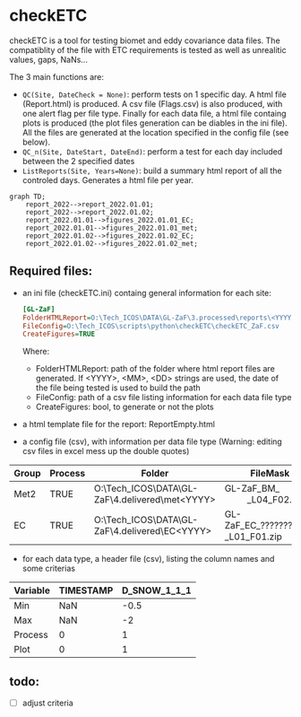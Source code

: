 # checkETC
checkETC is a tool for testing biomet and eddy covariance data files. The compatiblity of the file with ETC requirements is tested as well as unrealitic values, gaps, NaNs...

The 3 main functions are:
- ```QC(Site, DateCheck = None)```: perform tests on 1 specific day. A html file (Report.html) is produced. A csv file (Flags.csv) is also produced, with one alert flag per file type. Finally for each data file, a html file containg plots is produced (the plot files generation can be diables in the ini file). All the files are generated at the location specified in the config file (see below).
- ```QC_n(Site, DateStart, DateEnd)```: perform a test for each day included between the 2 specified dates
- ```ListReports(Site, Years=None)```: build a summary html report of all the controled days. Generates a html file per year.

```mermaid
graph TD;
    report_2022-->report_2022.01.01;
    report_2022-->report_2022.01.02;
    report_2022.01.01-->figures_2022.01.01_EC;
    report_2022.01.01-->figures_2022.01.01_met;
    report_2022.01.02-->figures_2022.01.02_EC;
    report_2022.01.02-->figures_2022.01.02_met;
```
    
## Required files:
- an ini file (checkETC.ini) containg general information for each site:
  ```ini
  [GL-ZaF]
  FolderHTMLReport=O:\Tech_ICOS\DATA\GL-ZaF\3.processed\reports\<YYYY>\<MM>.<DD>
  FileConfig=O:\Tech_ICOS\scripts\python\checkETC\checkETC_ZaF.csv
  CreateFigures=TRUE
  ```
  Where:
  - FolderHTMLReport: path of the folder where html report files are generated. If \<YYYY\>, \<MM\>, \<DD\> strings are used, the date of the file being tested is used to build the path
  - FileConfig: path of a csv file listing information for each data file type
  - CreateFigures: bool, to generate or not the plots

- a html template file for the report: ReportEmpty.html
- a config file (csv), with information per data file type (Warning: editing csv files in excel mess up the double quotes)

| Group | Process | Folder | FileMask | FileHeader | Period | NumberFiles | ActiveFrom | ActiveTo | FILE_ID | FILE_LOGGER_ID | FILE_TYPE | FILE_HEAD_NUM | FILE_HEAD_VARS | FILE_EXTENSION | FILE_MISSING_VALUE | FILE_TIMESTAMP | FILE_COMPRESS |
| ------------- | ------------- | ------------- | ------------- | ------------- | ------------- | ------------- | ------------- | ------------- | ------------- | ------------- | ------------- | ------------- | ------------- | ------------- | ------------- | ------------- | ------------- |
| Met2 | TRUE | O:\Tech_ICOS\DATA\GL-ZaF\4.delivered\met\<YYYY> | GL-ZaF_BM_<YYYY><MM><DD>_L04_F02.dat | O:\Tech_ICOS\scripts\python\checkETC\headersCriteria\met\GL-ZaF_BMHEADER_202204261956_L04_F02.csv | 20 | 1 | 20220426 |  | 2 | 4 | BM | 0 | 0 | .dat | "NaN" | Quotes |  |
| EC | TRUE | O:\Tech_ICOS\DATA\GL-ZaF\4.delivered\EC\<YYYY> | GL-ZaF_EC_????????????_L01_F01.zip | O:\Tech_ICOS\scripts\python\checkETC\headersCriteria\EC\GL-ZaF_ECHEADER_202107071330_L01_F01.csv | 0.1 | 48 | 20210707 |  | 1 | 1 | EC | 1 | 1 | .csv | -9999 | No quotes | .zip |
    
- for each data type, a header file (csv), listing the column names and some criterias


| Variable | TIMESTAMP | D_SNOW_1_1_1 |
| ------------- | ------------- | ------------- |
| Min | NaN | -0.5 |
| Max | NaN | -2 |
| Process | 0 | 1 |
| Plot | 0 | 1 |

## todo:
- [ ] adjust criteria
      
      
